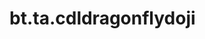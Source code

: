 <div itemscope itemtype="http://developers.google.com/ReferenceObject">
<meta itemprop="name" content="bt.ta.cdldragonflydoji" />
<meta itemprop="path" content="Stable" />
</div>

# bt.ta.cdldragonflydoji

<!-- Insert buttons and diff -->

<table class="tfo-notebook-buttons tfo-api nocontent" align="left">

</table>





<pre class="devsite-click-to-copy prettyprint lang-py tfo-signature-link">
<code>bt.ta.cdldragonflydoji(
    *args, **kwargs
) -> np.array
</code></pre>



<!-- Placeholder for "Used in" -->
